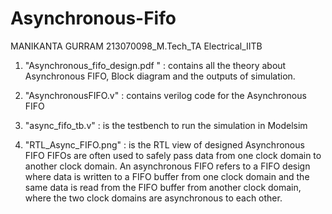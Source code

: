 # Asynchronous-Fifo


MANIKANTA GURRAM
213070098_M.Tech_TA
Electrical_IITB


1) "Asynchronous_fifo_design.pdf " : contains all the theory about  Asynchronous FIFO, Block diagram and the outputs of simulation.

2) "AsynchronousFIFO.v" : contains verilog code for the Asynchronous FIFO

3) "async_fifo_tb.v" : is the testbench to run the simulation in Modelsim

4) "RTL_Async_FIFO.png"  : is the RTL view of designed Asynchronous FIFO
FIFOs are often used to safely pass data from one clock  domain to another clock domain. An asynchronous FIFO refers to a FIFO design  where data is written to a FIFO buffer from one clock domain and the same data is read from the FIFO buffer from another clock domain, where the two clock domains are  asynchronous to each other.
